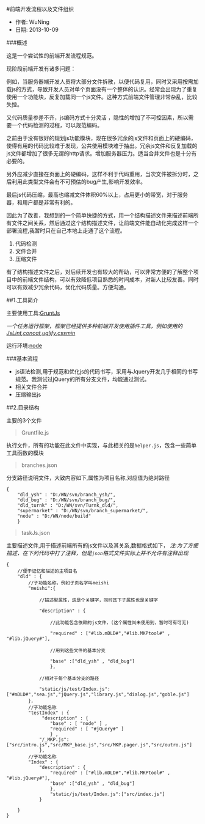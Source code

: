 #前端开发流程以及文件组织

- 作者: WuNing
- 日期: 2013-10-09

###概述

这是一个尝试性的前端开发流程规范。

现阶段前端开发有诸多问题：

例如，当服务器端开发人员将大部分文件拆散，以便代码复用，同时又采用按需加载js的方式，导致开发人员对单个页面没有一个整体的认识。经常会出现为了重复使用一个功能块，反复加载同一个js文件。这种方式前端文件管理非常杂乱，比较失控。

又代码质量参差不齐，js编码方式十分灵活 ，隐性的增加了不可控因素，所以需要一个代码检测的过程，可以规范编码。

之前由于没有很好的规划js功能模块，现在很多冗余的js文件和页面上的硬编码，使得有用的代码比较难于发现，公共使用模块难于抽出。冗余js文件和反复加载的js文件都增加了很多无谓的http请求。增加服务器压力。适当合并文件也是十分有必要的。

另外应减少直接在页面上的硬编码，这样不利于代码重用，当次文件被拆分时，之后利用此类型文件会有不可预估的bug产生,影响开发效率。

最后js代码压缩，最高也缩减文件体积60%以上，占用更小的带宽，对于服务器，和用户都是非常有利的。

因此为了改善，我想到的一个简单快捷的方式，用一个结构描述文件来描述前端所有文件之间关系，然后通过这个结构描述文件，让前端文件能自动化完成这样一个部署流程,我暂时只在自己本地上走通了这个流程。

1. 代码检测
2. 文件合并
3. 压缩文件

有了结构描述文件之后，对后续开发也有较大的帮助，可以非常方便的了解整个项目中的前端文件结构，可以有效降低项目熟悉的时间成本，对新人比较友善。同时可以有效减少冗余代码，优化代码质量。方便沟通。


##1.工具简介

主要使用工具:[GruntJs][0]

*一个任务运行框架，框架已经提供多种前端开发使用插件工具，例如使用的[JsLint][1],[concat][2],[uglify][3],[cssmin][4]*

运行环境:[node][n]

###基本流程

- js语法检测,用于规范和优化js的代码书写，采用与Jquery开发几乎相同的书写规范。我测试过jQuery的所有分支文件，均能通过测试。
- 相关文件合并
- 压缩输出js

[0]:http://gruntjs.com/ "GruntJs"
[n]:http://nodejs.org/ "NodeJs"
[1]:http://jslinterrors.com/ "JSlint"
[2]:https://github.com/gruntjs/grunt-contrib-concat "concat"
[3]:https://github.com/gruntjs/grunt-contrib-uglify "uglify"
[4]:https://npmjs.org/package/grunt-contrib-cssmin "cssmin"


##2.目录结构

主要的3个文件

>Gruntfile.js

执行文件，所有的功能在此文件中实现，与此相关的是`helper.js`，包含一些简单工具函数的模块

>branches.json

分支路径说明文件，大致内容如下,属性为项目名称,对应值为绝对路径

	{
		"dld_ysh" : "D:/WN/svn/branch_ysh/",
		"dld_bug" : "D:/WN/svn/branch_bug/",
		"dld_turnk" : "D:/WN/svn/Turnk_dld/",
		"supermarket" : "D:/WN/svn/branch_supermarket/",
		"node" : "D:/WN/node/build"
	 	}

>taskJs.json

主要描述文件,用于描述前端所有的js文件以及其关系,数据格式如下，
*注:为了方便描述，在下列代码中打了注释，但是`json`格式文件实际上并不允许有注释出现*

	{	
		//便于记忆和描述的主项目名
 		"dld" : {
 			//子功能名称，例如子页名字叫meishi
			"meishi":{

				//描述型属性，这是个关键字，同时其下子属性也是关键字

				"description" : {

					//此功能包含依赖的js文件，(这个属性尚未使用到，暂时可有可无)

					"required" : ["#lib.mDLD#","#lib.MKPtool#" , "#lib.jQuery#"],

				    //用到这些文件的基本分支

				    "base" :["dld_ysh" , "dld_bug"]
					},

				//相对于每个基本分支的路径

				"static/js/test/Index.js":["#mDLD#","sea.js","jQuery.js","library.js","dialog.js","goble.js"]
			}， 	
 			//子功能名称
			"testIndex" : {
				 "description" : {
		 			"base" : [ "node" ] , 
		 			"required" : [ "#jQuery#" ]
		 			} ,
		    	"/_MKP.js":["src/intro.js","src/MKP_base.js","src/MKP.pager.js","src/outro.js"]
		    	},
		    //子功能名称
			"Index" : { 
				"description" : {
				    "required" : ["#lib.mDLD#","#lib.MKPtool#" , "#lib.jQuery#"],
				    "base" :["dld_ysh" , "dld_bug"]
				    },
				    "static/js/test/Index.js":["src/index.js"]
			    }
	
		}
	}


